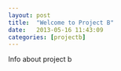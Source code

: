```yaml
---
layout: post
title:  "Welcome to Project B"
date:   2013-05-16 11:43:09
categories: [projectb]
---
```


Info about project b